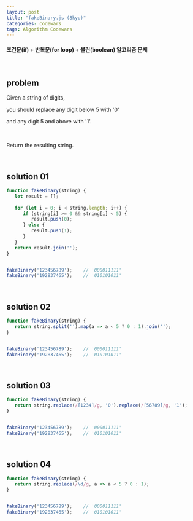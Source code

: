```yaml
---
layout: post
title: "fakeBinary.js (8kyu)"
categories: codewars
tags: Algorithm Codewars
---
```


#### 조건문(if) + 반복문(for loop) + 불린(boolean) 알고리즘 문제

<br>

## problem

Given a string of digits,

you should replace any digit below 5 with '0'

and any digit 5 and above with '1'.

<br>

Return the resulting string.

<br>

## solution 01

```javascript
function fakeBinary(string) {
   let result = [];
   
   for (let i = 0; i < string.length; i++) {
      if (string[i] >= 0 && string[i] < 5) {
         result.push(0);
      } else {
         result.push(1);
      }
   }
   return result.join('');
}


fakeBinary('123456789');	// '000011111'
fakeBinary('192837465');	// '010101011'
```

<br>

## solution 02

```javascript
function fakeBinary(string) {
   return string.split('').map(a => a < 5 ? 0 : 1).join('');
}


fakeBinary('123456789');	// '000011111'
fakeBinary('192837465');	// '010101011'
```

<br>

## solution 03

```javascript
function fakeBinary(string) {
   return string.replace(/[1234]/g, '0').replace(/[56789]/g, '1');
}


fakeBinary('123456789');	// '000011111'
fakeBinary('192837465');	// '010101011'
```

<br>

## solution 04

```javascript
function fakeBinary(string) {
   return string.replace(/\d/g, a => a < 5 ? 0 : 1);
}


fakeBinary('123456789');	// '000011111'
fakeBinary('192837465');	// '010101011'
```


